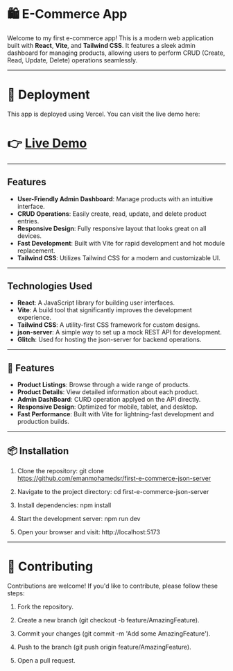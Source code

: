 # 🛍️ E-Commerce App

Welcome to my first e-commerce app! This is a modern web application built with **React**, **Vite**, and **Tailwind CSS**. It features a sleek admin dashboard for managing products, allowing users to perform CRUD (Create, Read, Update, Delete) operations seamlessly.

---

# 🚀 Deployment

This app is deployed using Vercel. You can visit the live demo here:

# 👉 [Live Demo](https://first-e-commerce-json-server.vercel.app/)

---

## Features

- **User-Friendly Admin Dashboard**: Manage products with an intuitive interface.
- **CRUD Operations**: Easily create, read, update, and delete product entries.
- **Responsive Design**: Fully responsive layout that looks great on all devices.
- **Fast Development**: Built with Vite for rapid development and hot module replacement.
- **Tailwind CSS**: Utilizes Tailwind CSS for a modern and customizable UI.

---

## Technologies Used

- **React**: A JavaScript library for building user interfaces.
- **Vite**: A build tool that significantly improves the development experience.
- **Tailwind CSS**: A utility-first CSS framework for custom designs.
- **json-server**: A simple way to set up a mock REST API for development.
- **Glitch**: Used for hosting the json-server for backend operations.

---

## 🚀 Features

- **Product Listings**: Browse through a wide range of products.
- **Product Details**: View detailed information about each product.
- **Admin DashBoard**: CURD operation applyed on the API directly.
- **Responsive Design**: Optimized for mobile, tablet, and desktop.
- **Fast Performance**: Built with Vite for lightning-fast development and production builds.

---

## 📦 Installation

1. Clone the repository:
   git clone https://github.com/emanmohamedsr/first-e-commerce-json-server

2. Navigate to the project directory:
   cd first-e-commerce-json-server

3. Install dependencies:
   npm install

4. Start the development server:
   npm run dev

5. Open your browser and visit:
   http://localhost:5173

---

# 🤝 Contributing

Contributions are welcome! If you'd like to contribute, please follow these steps:

1. Fork the repository.

2. Create a new branch (git checkout -b feature/AmazingFeature).

3. Commit your changes (git commit -m 'Add some AmazingFeature').

4. Push to the branch (git push origin feature/AmazingFeature).

5. Open a pull request.
